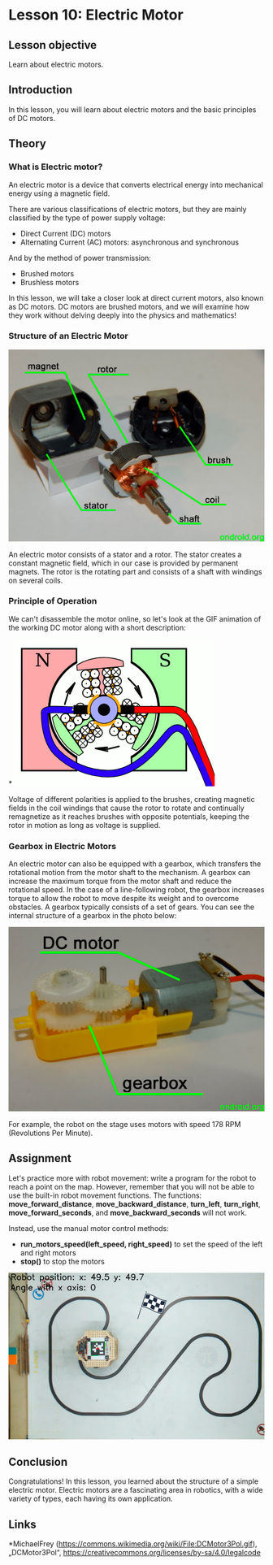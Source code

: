 # Lesson 10: Electric Motor

## Lesson objective

Learn about electric motors.

## Introduction

In this lesson, you will learn about electric motors and the basic principles of DC motors.

## Theory

### What is Electric motor?

An electric motor is a device that converts electrical energy into mechanical energy using a magnetic field.

There are various classifications of electric motors, but they are mainly classified by the type of power supply voltage:

- Direct Current (DC) motors
- Alternating Current (AC) motors: asynchronous and synchronous

And by the method of power transmission:

- Brushed motors
- Brushless motors

In this lesson, we will take a closer look at direct current motors, also known as DC motors. DC motors are brushed motors, and we will examine how they work without delving deeply into the physics and mathematics!

### Structure of an Electric Motor

![image](https://github.com/autolab-fi/line-robot-curriculum/blob/main/images/module_3/inside_motor.jpg?raw=True)

An electric motor consists of a stator and a rotor. The stator creates a constant magnetic field, which in our case is provided by permanent magnets. The rotor is the rotating part and consists of a shaft with windings on several coils.

### Principle of Operation

We can't disassemble the motor online, so let's look at the GIF animation of the working DC motor along with a short description:

\*![image](https://github.com/autolab-fi/line-robot-curriculum/blob/main/images/module_3/animation.gif?raw=True)

Voltage of different polarities is applied to the brushes, creating magnetic fields in the coil windings that cause the rotor to rotate and continually remagnetize as it reaches brushes with opposite potentials, keeping the rotor in motion as long as voltage is supplied.

### Gearbox in Electric Motors

An electric motor can also be equipped with a gearbox, which transfers the rotational motion from the motor shaft to the mechanism. A gearbox can increase the maximum torque from the motor shaft and reduce the rotational speed. In the case of a line-following robot, the gearbox increases torque to allow the robot to move despite its weight and to overcome obstacles. A gearbox typically consists of a set of gears. You can see the internal structure of a gearbox in the photo below:

![image](https://github.com/autolab-fi/line-robot-curriculum/blob/main/images/module_3/small_size_gearbox.jpg?raw=True)

For example, the robot on the stage uses motors with speed 178 RPM (Revolutions Per Minute).

## Assignment

Let's practice more with robot movement: write a program for the robot to reach a point on the map. However, remember that you will not be able to use the built-in robot movement functions. The functions: **move_forward_distance**, **move_backward_distance**, **turn_left**, **turn_right**, **move_forward_seconds**, and **move_backward_seconds** will not work.

Instead, use the manual motor control methods:

- **run_motors_speed(left_speed, right_speed)** to set the speed of the left and right motors
- **stop()** to stop the motors

![image](https://github.com/autolab-fi/line-robot-curriculum/blob/main/images/module_3/finish_point.jpg?raw=True)

## Conclusion

Congratulations! In this lesson, you learned about the structure of a simple electric motor. Electric motors are a fascinating area in robotics, with a wide variety of types, each having its own application.

## Links

\*MichaelFrey (https://commons.wikimedia.org/wiki/File:DCMotor3Pol.gif), „DCMotor3Pol“, https://creativecommons.org/licenses/by-sa/4.0/legalcode
